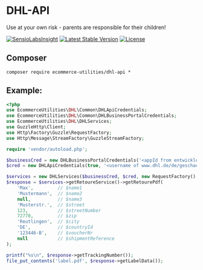 # DHL-API

Use at your own risk - parents are responsible for their children!

[![SensioLabsInsight](https://insight.sensiolabs.com/projects/067ce5ef-2d7f-47ac-b5f9-e75e68007b52/mini.png)](https://insight.sensiolabs.com/projects/067ce5ef-2d7f-47ac-b5f9-e75e68007b52)
[![Latest Stable Version](https://poser.pugx.org/ecommerce-utilities/dhl-api/v/stable)](https://packagist.org/packages/ecommerce-utilities/dhl-api)
[![License](https://poser.pugx.org/ecommerce-utilities/dhl-api/license)](https://packagist.org/packages/ecommerce-utilities/dhl-api)

## Composer

`composer require ecommerce-utilities/dhl-api *`

## Example:

```PHP
<?php
use EcommerceUtilities\DHL\Common\DHLApiCredentials;
use EcommerceUtilities\DHL\Common\DHLBusinessPortalCredentials;
use EcommerceUtilities\DHL\DHLServices;
use GuzzleHttp\Client;
use Http\Factory\Guzzle\RequestFactory;
use Http\Message\StreamFactory\GuzzleStreamFactory;

require 'vendor/autoload.php';

$businessCred = new DHLBusinessPortalCredentials('<appId from entwickler.dhl.de>', '<Token from entwickler.dhl.de>');
$cred = new DHLApiCredentials(true, '<username of www.dhl.de/de/geschaeftskunden>', '<password of www.dhl.de/de/geschaeftskunden>', '<receiver-id>');

$services = new DHLServices($businessCred, $cred, new RequestFactory(), new GuzzleStreamFactory(), new Client());
$response = $services->getRetoureService()->getRetourePdf(
	'Max',         // $name1
	'Mustermann',  // $name2
	null,          // $name3
	'Musterstr.',  // $street
	123,           // $streetNumber
	72770,         // $zip
	'Reutlingen',  // $city
	'DE',          // $countryId
	'123446-B',    // $voucherNr
	null           // $shipmentReference
);

printf("%s\n", $response->getTrackingNumber());
file_put_contents('label.pdf', $response->getLabelData());
```
